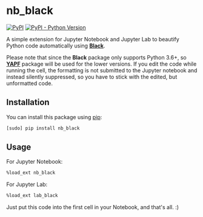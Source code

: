# nb_black

[![PyPI](https://img.shields.io/pypi/v/nb_black.svg)](https://pypi.org/project/nb-black/)
[![PyPI - Python Version](https://img.shields.io/pypi/pyversions/nb_black.svg)](https://pypi.org/project/nb-black/)

A simple extension for Jupyter Notebook and Jupyter Lab to beautify Python code automatically using **[Black](https://github.com/psf/black)**.

Please note that since the **Black** package only supports Python 3.6+, so **[YAPF](https://github.com/google/yapf)** package will
be used for the lower versions. If you edit the code while running the cell, the formatting is
not submitted to the Jupyter notebook and instead silently suppressed, so you have to stick with
the edited, but unformatted code.

## Installation

You can install this package using [pip](http://www.pip-installer.org):

```sh
[sudo] pip install nb_black
```

## Usage

For Jupyter Notebook:

```sh
%load_ext nb_black
```

For Jupyter Lab:

```sh
%load_ext lab_black
```

Just put this code into the first cell in your Notebook, and that's all. :)

